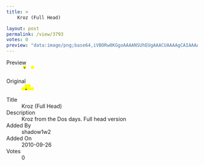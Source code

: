 ```yaml
---
title: >
    Kroz (Full Head)

layout: post
permalink: /view/3793
votes: 0
preview: "data:image/png;base64,iVBORw0KGgoAAAANSUhEUgAAACUAAAAgCAIAAAAaMSbnAAAABnRSTlMA/wD/AP5AXyvrAAAAYUlEQVRIie3Tyw7AIAhEUWn8/0+WbutgHwshXdxZEcScaNTcR5tyNM0InYe8bJflOH3X/IhpczFhpsXGLDx3LXK91PTYul7j9iNW36cV/4fo5ab6veDh4eHh4eHh4f3LOwGDqBc4+5cCBwAAAABJRU5ErkJggg=="
---
```

<dl class="side-by-side">
<dt>Preview</dt>
<dd>
    <img class="preview" src="data:image/png;base64,iVBORw0KGgoAAAANSUhEUgAAACUAAAAgCAIAAAAaMSbnAAAABnRSTlMA/wD/AP5AXyvrAAAAYUlEQVRIie3Tyw7AIAhEUWn8/0+WbutgHwshXdxZEcScaNTcR5tyNM0InYe8bJflOH3X/IhpczFhpsXGLDx3LXK91PTYul7j9iNW36cV/4fo5ab6veDh4eHh4eHh4f3LOwGDqBc4+5cCBwAAAABJRU5ErkJggg==">
</dd>
<dt>Original</dt>
<dd>
    <img class="preview" src="data:image/png;base64,iVBORw0KGgoAAAANSUhEUgAAAEAAAAAgAgMAAADf85YXAAAAAXNSR0IArs4c6QAAAARnQU1BAACxjwv8YQUAAAAgY0hSTQAAeiYAAICEAAD6AAAAgOgAAHUwAADqYAAAOpgAABdwnLpRPAAAAAlQTFRFAAAAAAAA//8Art8gXwAAAAF0Uk5TAEDm2GYAAAA2SURBVCjPY2Bg0FqhtYIBGawCAroLgFyB4pJVUIAksGwWmgCGCgyBpVFoAiuzUAQwrB0FKAAAi9k6A4ZsTdgAAAAASUVORK5CYII=">
</dd>
<dt>Title</dt>
<dd>Kroz (Full Head)</dd>
<dt>Description</dt>
<dd>Kroz from the Dos days. Full head version</dd>
<dt>Added By</dt>
<dd>shadow1w2</dd>
<dt>Added On</dt>
<dd>2010-09-26</dd>
<dt>Votes</dt>
<dd>0</dd>
</dl>
